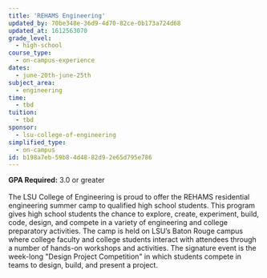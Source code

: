 ```yaml
---
title: 'REHAMS Engineering'
updated_by: 70be348e-36d9-4d70-82ce-0b173a724d68
updated_at: 1612563070
grade_level:
  - high-school
course_type:
  - on-campus-experience
dates:
  - june-20th-june-25th
subject_area:
  - engineering
time:
  - tbd
tuition:
  - tbd
sponsor:
  - lsu-college-of-engineering
simplified_type:
  - on-campus
id: b198a7eb-59b8-4d48-82d9-2e65d795e786
---
```

<b>GPA Required:</b> 3.0 or greater<br><br>
The LSU College of Engineering is proud to offer the REHAMS residential engineering summer camp to qualified high school students. This program gives high school students the chance to explore, create, experiment, build, code, design, and compete in a variety of engineering and college preparatory activities. The camp is held on LSU’s Baton Rouge campus where college faculty and college students interact with attendees through a number of hands-on workshops and activities. The signature event is the week-long "Design Project Competition" in which students compete in teams to design, build, and present a project.